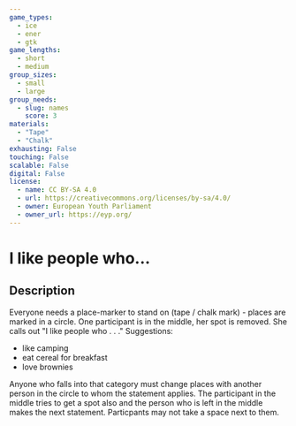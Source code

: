 ```yaml
---
game_types:
  - ice
  - ener
  - gtk
game_lengths:
  - short
  - medium
group_sizes:
  - small
  - large
group_needs:
  - slug: names
    score: 3
materials:
  - "Tape"
  - "Chalk"
exhausting: False
touching: False
scalable: False
digital: False
license:
  - name: CC BY-SA 4.0
  - url: https://creativecommons.org/licenses/by-sa/4.0/
  - owner: European Youth Parliament
  - owner_url: https://eyp.org/
---
```

# I like people who...

## Description
Everyone needs a place-marker to stand on (tape / chalk mark) - places are marked in a circle. One participant is in the middle, her spot is removed. She calls out "I like people who . . ." Suggestions:
- like camping
- eat cereal for breakfast
- love brownies

Anyone who falls into that category must change places with another person in the circle to whom the statement applies. The participant in the middle tries to get a spot also and the person who is left in the middle makes the next statement. 
Particpants may not take a space next to them.
